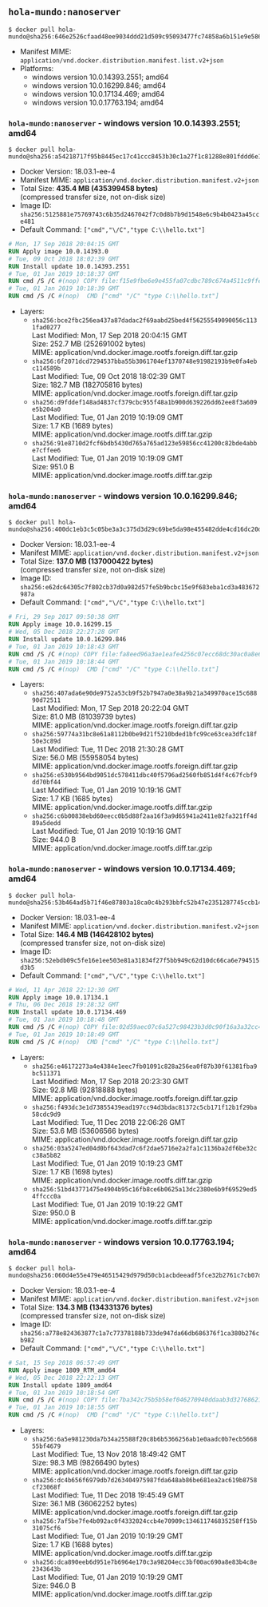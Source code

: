 ## `hola-mundo:nanoserver`

```console
$ docker pull hola-mundo@sha256:646e2526cfaad48ee9034ddd21d509c95093477fc74858a6b151e9e5868ad1d7
```

-	Manifest MIME: `application/vnd.docker.distribution.manifest.list.v2+json`
-	Platforms:
	-	windows version 10.0.14393.2551; amd64
	-	windows version 10.0.16299.846; amd64
	-	windows version 10.0.17134.469; amd64
	-	windows version 10.0.17763.194; amd64

### `hola-mundo:nanoserver` - windows version 10.0.14393.2551; amd64

```console
$ docker pull hola-mundo@sha256:a54218717f95b8445ec17c41ccc8453b30c1a27f1c81288e801fddd6e15e8361
```

-	Docker Version: 18.03.1-ee-4
-	Manifest MIME: `application/vnd.docker.distribution.manifest.v2+json`
-	Total Size: **435.4 MB (435399458 bytes)**  
	(compressed transfer size, not on-disk size)
-	Image ID: `sha256:5125881e75769743c6b35d2467042f7c0d8b7b9d1548e6c9b4b0423a45cce481`
-	Default Command: `["cmd","\/C","type C:\\hello.txt"]`

```dockerfile
# Mon, 17 Sep 2018 20:04:15 GMT
RUN Apply image 10.0.14393.0
# Tue, 09 Oct 2018 18:02:39 GMT
RUN Install update 10.0.14393.2551
# Tue, 01 Jan 2019 10:18:37 GMT
RUN cmd /S /C #(nop) COPY file:f15e9fbe6e9e455fa07cdbc789c674a4511c9ffeb934c04eb2c1173165a0aa35 in C: 
# Tue, 01 Jan 2019 10:18:39 GMT
RUN cmd /S /C #(nop)  CMD ["cmd" "/C" "type C:\\hello.txt"]
```

-	Layers:
	-	`sha256:bce2fbc256ea437a87dadac2f69aabd25bed4f56255549090056c1131fad0277`  
		Last Modified: Mon, 17 Sep 2018 20:04:15 GMT  
		Size: 252.7 MB (252691002 bytes)  
		MIME: application/vnd.docker.image.rootfs.foreign.diff.tar.gzip
	-	`sha256:6f2071dcd7294537bba55b3061704ef1370748e91982193b9e0fa4ebc114589b`  
		Last Modified: Tue, 09 Oct 2018 18:02:39 GMT  
		Size: 182.7 MB (182705816 bytes)  
		MIME: application/vnd.docker.image.rootfs.foreign.diff.tar.gzip
	-	`sha256:d9fddef148ad4837cf379cbc955f48a1b900d639226dd62ee8f3a609e5b204a0`  
		Last Modified: Tue, 01 Jan 2019 10:19:09 GMT  
		Size: 1.7 KB (1689 bytes)  
		MIME: application/vnd.docker.image.rootfs.diff.tar.gzip
	-	`sha256:91e8710d2fcf6bdb5430d765a765ad123e59856cc41200c82bde4abbe7cffee6`  
		Last Modified: Tue, 01 Jan 2019 10:19:09 GMT  
		Size: 951.0 B  
		MIME: application/vnd.docker.image.rootfs.diff.tar.gzip

### `hola-mundo:nanoserver` - windows version 10.0.16299.846; amd64

```console
$ docker pull hola-mundo@sha256:400dc1eb3c5c05be3a3c375d3d29c69be5da98e455482dde4cd16dc20d48e673
```

-	Docker Version: 18.03.1-ee-4
-	Manifest MIME: `application/vnd.docker.distribution.manifest.v2+json`
-	Total Size: **137.0 MB (137000422 bytes)**  
	(compressed transfer size, not on-disk size)
-	Image ID: `sha256:e62dc64305c7f802cb37d0a982d57fe5b9bcbc15e9f683eba1cd3a483672987a`
-	Default Command: `["cmd","\/C","type C:\\hello.txt"]`

```dockerfile
# Fri, 29 Sep 2017 09:50:38 GMT
RUN Apply image 10.0.16299.15
# Wed, 05 Dec 2018 22:27:28 GMT
RUN Install update 10.0.16299.846
# Tue, 01 Jan 2019 10:18:43 GMT
RUN cmd /S /C #(nop) COPY file:fa8eed96a3ae1eafe4256c07ecc68dc30ac0a8e648b3d73f301434ee2964357f in C: 
# Tue, 01 Jan 2019 10:18:44 GMT
RUN cmd /S /C #(nop)  CMD ["cmd" "/C" "type C:\\hello.txt"]
```

-	Layers:
	-	`sha256:407ada6e90de9752a53cb9f52b7947a0e38a9b21a349970ace15c68890d72511`  
		Last Modified: Mon, 17 Sep 2018 20:22:04 GMT  
		Size: 81.0 MB (81039739 bytes)  
		MIME: application/vnd.docker.image.rootfs.foreign.diff.tar.gzip
	-	`sha256:59774a31bc8e61a8112b0be9d21f5210bded1bfc99ce63cea3dfc18f50e3c89d`  
		Last Modified: Tue, 11 Dec 2018 21:30:28 GMT  
		Size: 56.0 MB (55958054 bytes)  
		MIME: application/vnd.docker.image.rootfs.foreign.diff.tar.gzip
	-	`sha256:e530b9564bd9051dc578411dbc40f5796ad2560fb851d4f4c67fcbf9dd70bf44`  
		Last Modified: Tue, 01 Jan 2019 10:19:16 GMT  
		Size: 1.7 KB (1685 bytes)  
		MIME: application/vnd.docker.image.rootfs.diff.tar.gzip
	-	`sha256:c6b00838ebd60eecc0b5d88f2aa16f3a9d65941a2411e82fa321ff4d89a5dedd`  
		Last Modified: Tue, 01 Jan 2019 10:19:16 GMT  
		Size: 944.0 B  
		MIME: application/vnd.docker.image.rootfs.diff.tar.gzip

### `hola-mundo:nanoserver` - windows version 10.0.17134.469; amd64

```console
$ docker pull hola-mundo@sha256:53b464ad5b71f46e87803a18ca0c4b293bbfc52b47e2351287745ccb14335d55
```

-	Docker Version: 18.03.1-ee-4
-	Manifest MIME: `application/vnd.docker.distribution.manifest.v2+json`
-	Total Size: **146.4 MB (146428102 bytes)**  
	(compressed transfer size, not on-disk size)
-	Image ID: `sha256:52ebdb09c5fe16e1ee503e81a31834f27f5bb949c62d10dc66ca6e794515d3b5`
-	Default Command: `["cmd","\/C","type C:\\hello.txt"]`

```dockerfile
# Wed, 11 Apr 2018 22:12:30 GMT
RUN Apply image 10.0.17134.1
# Thu, 06 Dec 2018 19:28:32 GMT
RUN Install update 10.0.17134.469
# Tue, 01 Jan 2019 10:18:48 GMT
RUN cmd /S /C #(nop) COPY file:02d59aec07c6a527c98423b3d0c90f16a3a32cc41a18540c9be03696275947b3 in C: 
# Tue, 01 Jan 2019 10:18:49 GMT
RUN cmd /S /C #(nop)  CMD ["cmd" "/C" "type C:\\hello.txt"]
```

-	Layers:
	-	`sha256:e46172273a4e4384e1eec7fb01091c828a256ea0f87b30f61381fba9bc511371`  
		Last Modified: Mon, 17 Sep 2018 20:23:30 GMT  
		Size: 92.8 MB (92818888 bytes)  
		MIME: application/vnd.docker.image.rootfs.foreign.diff.tar.gzip
	-	`sha256:f493dc3e1d73855439ead197cc94d3bdac81372c5cb171f12b1f29ba58cdc9d9`  
		Last Modified: Tue, 11 Dec 2018 22:06:26 GMT  
		Size: 53.6 MB (53606566 bytes)  
		MIME: application/vnd.docker.image.rootfs.foreign.diff.tar.gzip
	-	`sha256:03a5247ed04d0bf643dad7c6f2dae5716e2a2fa1c1136ba2df6be32cc38a5b82`  
		Last Modified: Tue, 01 Jan 2019 10:19:23 GMT  
		Size: 1.7 KB (1698 bytes)  
		MIME: application/vnd.docker.image.rootfs.diff.tar.gzip
	-	`sha256:51bd43771475e4904b95c16fb8ce6b0625a13dc2380e6b9f69529ed54ffccc0a`  
		Last Modified: Tue, 01 Jan 2019 10:19:22 GMT  
		Size: 950.0 B  
		MIME: application/vnd.docker.image.rootfs.diff.tar.gzip

### `hola-mundo:nanoserver` - windows version 10.0.17763.194; amd64

```console
$ docker pull hola-mundo@sha256:060d4e55e479e46515429d979d50cb1acbdeeadf5fce32b2761c7cb07dc55400
```

-	Docker Version: 18.03.1-ee-4
-	Manifest MIME: `application/vnd.docker.distribution.manifest.v2+json`
-	Total Size: **134.3 MB (134331376 bytes)**  
	(compressed transfer size, not on-disk size)
-	Image ID: `sha256:a778e824363877c1a7c77378188b733de947da66db686376f1ca380b276cb982`
-	Default Command: `["cmd","\/C","type C:\\hello.txt"]`

```dockerfile
# Sat, 15 Sep 2018 06:57:49 GMT
RUN Apply image 1809_RTM_amd64
# Wed, 05 Dec 2018 22:22:13 GMT
RUN Install update 1809_amd64
# Tue, 01 Jan 2019 10:18:54 GMT
RUN cmd /S /C #(nop) COPY file:7ba342c75b5b58ef046270940ddaab3d32768621220f4721d8498eb522ef1ea2 in C: 
# Tue, 01 Jan 2019 10:18:55 GMT
RUN cmd /S /C #(nop)  CMD ["cmd" "/C" "type C:\\hello.txt"]
```

-	Layers:
	-	`sha256:6a5e981230da7b34a25588f20c8b6b5366256ab1e0aadc0b7ecb566855bf4679`  
		Last Modified: Tue, 13 Nov 2018 18:49:42 GMT  
		Size: 98.3 MB (98266490 bytes)  
		MIME: application/vnd.docker.image.rootfs.foreign.diff.tar.gzip
	-	`sha256:dc4b656f6979db7d263404975987fda648ab86be681ea2ac619b8758cf23068f`  
		Last Modified: Tue, 11 Dec 2018 19:45:49 GMT  
		Size: 36.1 MB (36062252 bytes)  
		MIME: application/vnd.docker.image.rootfs.foreign.diff.tar.gzip
	-	`sha256:7af5be7fe4b092ac0f4332024ccb4e70909c134611746835258ff15b31075cf6`  
		Last Modified: Tue, 01 Jan 2019 10:19:29 GMT  
		Size: 1.7 KB (1688 bytes)  
		MIME: application/vnd.docker.image.rootfs.diff.tar.gzip
	-	`sha256:dca890eeb6d951e7b6964e170c3a98204ecc3bf00ac690a8e83b4c8e2343643b`  
		Last Modified: Tue, 01 Jan 2019 10:19:29 GMT  
		Size: 946.0 B  
		MIME: application/vnd.docker.image.rootfs.diff.tar.gzip
